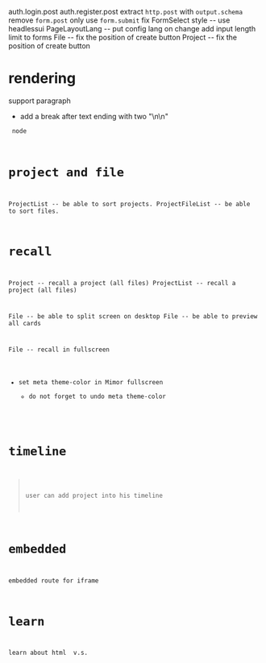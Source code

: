auth.login.post
auth.register.post
extract `http.post` with `output.schema`
remove `form.post` only use `form.submit`
fix FormSelect style -- use headlessui
PageLayoutLang -- put config lang on change
add input length limit to forms
File -- fix the position of create button
Project -- fix the position of create button

# rendering

support paragraph

- add a break after text ending with two "\n\n"

<code> node

# project and file

ProjectList -- be able to sort projects.
ProjectFileList -- be able to sort files.

# recall

Project -- recall a project (all files)
ProjectList -- recall a project (all files)

File -- be able to split screen on desktop
File -- be able to preview all cards

File -- recall in fullscreen

- set meta theme-color in Mimor fullscreen
  - do not forget to undo meta theme-color

# timeline

> user can add project into his timeline

# embedded

embedded route for iframe

# learn

learn about html <span> v.s. <div>
